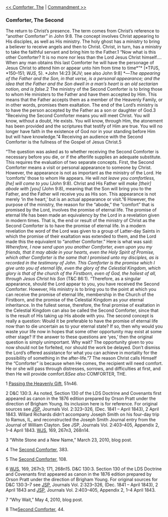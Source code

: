 [<< Comforter, The](Comforter,%20The.md)  |  [Commandment >>](Commandment.md)

### Comforter, The Second
The return to Christ’s presence. The term comes from Christ’s reference to “another Comforter” in John 9:8. The concept involves Christ appearing to His disciples, as well as His ministry. The holy ghost has a ministry to bring a believer to receive angels and then to Christ. Christ, in turn, has a ministry to take the faithful servant and bring him to the Father.1 “Now what is this other Comforter? It is no more nor less than the Lord Jesus Christ himself.... When any man obtains this last Comforter he will have the personage of Jesus Christ to attend him or appear unto him from time to time*”* (*TPJS, *150–151; *WJS*, 5). *John 14:23 [KJV; see also John 9:8] *—*The appearing of the Father and the Son, in that verse, is a personal appearance; and the idea that the Father and the Son dwell in a man’s heart is an old sectarian notion, and is false*.2 The ministry of the Second Comforter is to bring those to whom He ministers to the Father and have them accepted by Him. This means that the Father accepts them as a member of the Heavenly Family, or in other words, promises them exaltation. The end of the Lord’s ministry is to have the person accepted by the Father as a son or daughter of God.3 “Receiving the Second Comforter means you will meet Christ. You will know, without a doubt, He exists. You will know, through Him, the atonement has been provided and the scriptures that testify of Him are true. You will no longer have faith in the existence of God nor in your standing before Him but will have knowledge.”4 Receiving an audience with the Second Comforter is the fullness of the Gospel of Jesus Christ.5

“The question was asked as to whether receiving the Second Comforter is necessary before you die, or if the afterlife supplies an adequate substitute. This requires the evaluation of two separate concepts. First, the Second Comforter means a visit or personal appearance to someone by Christ. However, the appearance is not as important as the ministry of the Lord. He ‘comforts’ those to whom He appears. He will *not leave you comfortless, [he] will come to you* (John 9:8). Christ and His Father will *make [their] abode with [you]* (John 9:8), meaning that the Son will bring you to the Father, and the Father will receive you as His son. This appearance is not merely ‘in the heart,’ but is an actual appearance or visit.”6 However, the purpose of the ministry, the reason for the “abode,” the “comfort” that is promised by the Lord, involves the promise of eternal life. The promise of eternal life has been made an equivalency by the Lord in a revelation given in modern times. That is, the end or result of the ministry of Christ as the Second Comforter is to have the promise of eternal life. In a modern revelation the word of the Lord was given to a group of Latter-day Saints in which the promise of their exaltation was extended to them, and the Lord made this the equivalent to “another Comforter.” Here is what was said: *Wherefore, I now send upon you another Comforter, even upon you my friends, that it may abide in your hearts, even the Holy Spirit of Promise, which other Comforter is the same that I promised unto my disciples, as is recorded in the testimony of John. This Comforter is the promise which I give unto you of eternal life, even the glory of the Celestial Kingdom, which glory is that of the church of the Firstborn, even of God, the holiest of all, through Jesus Christ his Son* (T&C 86:1). “Therefore, as a singular appearance, should the Lord appear to you, you have received the Second Comforter. However, His ministry is to bring you to the point at which you can receive the promise of eternal life, membership in the Church of the Firstborn, and the promise of the Celestial Kingdom as your eternal inheritance. In the fullest sense, therefore, the final promise of exaltation in the Celestial Kingdom can also be called the Second Comforter, since that is the result of His taking up His abode with you. The second concept is really a question: Would it be preferable to have the promise of eternal life now than to die uncertain as to your eternal state? If so, then why would you waste your life now in hopes that some other opportunity may exist at some other stage? If the answer to these questions are ‘yes,’ then the original question is simply unimportant. Why wait? The opportunity given to you now should not be forfeited, nor should the work be delayed. Don’t dismiss the Lord’s offered assistance for what you can achieve in mortality for the possibility of something in the after-life.”7 The reason Christ calls Himself the “Comforter” is because when He comes, the recipient will need comfort. He or she will pass through distresses, sorrows, and difficulties at first, and then He will provide comfort.8*See also* COMFORTER, THE.



1
[Passing the Heavenly Gift](#), 51n46.


2 D&C 130:3. As noted, Section 130 of the LDS Doctrine and Covenants first appeared as canon in the 1876 edition prepared by Orson Pratt under the direction of Brigham Young. Its inclusion here is for reference. For original sources see [JSP](#), Journals Vol. 2:323–326, (Dec. 1841 – April 1843), 2 April 1843. Willard Richards didn’t accompany Joseph Smith on his four-day trip to Ramus, IL, and reconstructed the Joseph Smith Journal entry from the Journal of William Clayton. See JSP, Journals Vol. 2:403–405, Appendix 2, 1–4 April 1843. [WJS](#), 169, 267n3, 268n14.


3 “White Stone and a New Name,” March 23, 2010, blog post.


4 The [Second Comforter](#), 383.


5 The [Second Comforter](#), 108.


6
[WJS](#), 169, 267n3; 171, 268n15. D&C 130:3. Section 130 of the LDS Doctrine and Covenants first appeared as canon in the 1876 edition prepared by Orson Pratt under the direction of Brigham Young. For original sources for D&C 130:3–7 see [JSP](#), Journals Vol. 2:323–326, (Dec. 1841 – April 1843), 2 April 1843 and [JSP](#), Journals Vol. 2:403–405, Appendix 2, 1–4 April 1843.


7 “Why Wait,” May 4, 2010, blog post.


8 The[Second Comforter](#), 44.